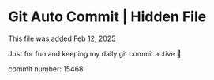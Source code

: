 # Git Auto Commit | Hidden File

This file was added Feb 12, 2025

Just for fun and keeping my daily git commit active 🤪

commit number: 15468
